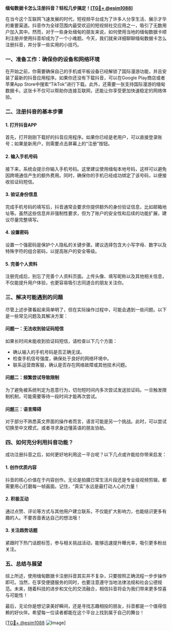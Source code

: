 **缅甸数据卡怎么注册抖音？轻松几步搞定！[[TG💪+ @esim1088](https://t.me/s/esim1088)]**

在当今这个互联网飞速发展的时代，短视频平台成为了许多人分享生活、展示才华的重要渠道。抖音作为全球范围内最受欢迎的短视频社交应用之一，吸引了无数用户加入其中。然而，对于一些身处缅甸的朋友来说，如何使用当地的缅甸数据卡顺利注册并使用抖音却成为了一个小难题。今天，我们就来详细聊聊缅甸数据卡怎么注册抖音，并分享一些实用的小技巧。

### **一、准备工作：确保你的设备和网络环境**

在开始之前，你需要确保自己的手机或平板设备已经解锁了国际漫游功能，并且安装了最新的抖音应用程序。如果你还没有下载抖音，可以在Google Play商店或者苹果App Store中搜索“TikTok”进行下载。此外，还需要一张支持国际漫游的缅甸数据卡。这张卡不仅可以帮助你连接互联网，还能让你享受更加快速稳定的网络体验。

### **二、注册抖音的基本步骤**

#### **1. 打开抖音APP**
首先，打开刚刚下载好的抖音应用程序。如果你已经是老用户，可以直接登录账号；如果是新用户，则需要点击屏幕上的“注册”按钮。

#### **2. 输入手机号码**
接下来，系统会提示你输入手机号码。这里建议使用缅甸本地号码，这样可以避免因跨境通信产生的额外费用。同时，确保你的手机已经成功绑定了该号码，以便接收验证码短信。

#### **3. 验证身份信息**
完成手机号码的填写后，抖音通常会要求你提供额外的身份验证信息，比如邮箱地址等。虽然这些信息并非强制性要求，但为了账户的安全性和后续的功能扩展，建议尽量完整填写。

#### **4. 设置密码**
设置一个强密码是保护个人隐私的关键步骤。建议选择包含大小写字母、数字以及特殊字符的组合密码，以提高账户的安全等级。

#### **5. 完善个人资料**
注册完成后，别忘了完善个人资料页面。上传头像、填写昵称以及其他相关信息，不仅能提升用户体验，也更容易吸引志同道合的朋友关注你。

### **三、解决可能遇到的问题**

尽管上述步骤看起来简单明了，但在实际操作过程中，可能会遇到一些问题。以下是一些常见问题及其解决方案：

#### **问题一：无法收到验证码短信**
如果长时间未能收到验证码短信，请检查以下几个方面：
- 确认输入的手机号码是否正确无误。
- 检查手机信号强度，确保处于良好的网络环境中。
- 联系运营商客服，确认是否存在网络故障或其他技术问题。

#### **问题二：频繁尝试导致限制**
为了避免被系统判定为恶意行为，切勿短时间内多次尝试发送验证码。一旦触发限制机制，可能需要等待一段时间才能再次尝试。

#### **问题三：语言障碍**
对于部分不熟悉英文界面的操作者而言，语言可能是另一个挑战。此时，可以尝试切换至中文模式，或者寻求身边懂英语的朋友协助。

### **四、如何充分利用抖音功能？**

成功注册抖音之后，如何更好地利用这一平台呢？以下几点或许能给你带来启发：

#### **1. 创作优质内容**
抖音的核心价值在于内容创作。无论是拍摄日常生活片段还是专业级视频剪辑，都需要用心打磨每一帧画面。记住，“真实”永远是最打动人心的力量！

#### **2. 积极互动**
通过点赞、评论等方式与其他用户建立联系，不仅能扩大影响力，也能结识更多有趣的人。不要吝啬表达自己的想法哦！

#### **3. 关注趋势话题**
紧跟时下热门话题标签，参与相关挑战活动，能够迅速提升曝光率，吸引更多粉丝关注。

### **五、总结与展望**

综上所述，使用缅甸数据卡注册抖音其实并不复杂，只要按照正确流程一步步操作即可。当然，在享受便捷服务的同时，也要注意遵守当地法律法规和社会公德规范。未来，随着科技的进步和文化的交流融合，相信抖音将会为我们带来更多惊喜与可能性！

最后，无论你是想记录美好瞬间，还是寻找志趣相投的朋友，抖音都是一个值得信赖的好伙伴。希望每一位读者都能在这个平台上找到属于自己的舞台！

[[TG💪+ @esim1088](https://t.me/s/esim1088) ![Image](https://i.postimg.cc/4NQfJmqS/Snipaste-2025-05-13-00-14-12.png)]